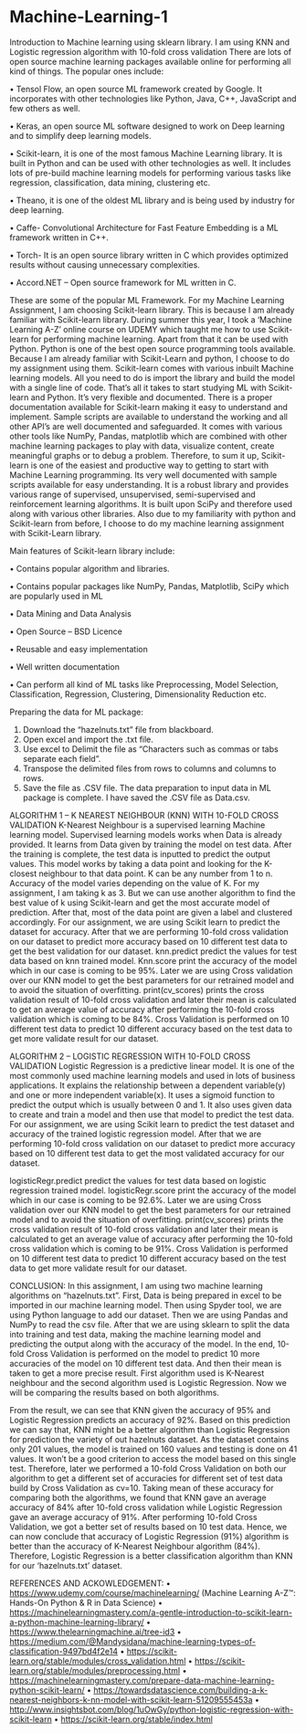 # Machine-Learning-1
Introduction to Machine learning using sklearn library. I am using KNN and Logistic regression algorithm with 10-fold cross validation
There are lots of open source machine learning packages available online for performing all kind of things. The popular ones include:

•	Tensol Flow, an open source ML framework created by Google. It incorporates with other technologies like Python, Java, C++, JavaScript and few others as well. 

•	Keras, an open source ML software designed to work on Deep learning and to simplify deep learning models. 

•	Scikit-learn, it is one of the most famous Machine Learning library. It is built in Python and can be used with other technologies as well. It includes lots of pre-build machine learning models for performing various tasks like regression, classification, data mining, clustering etc.

•	Theano, it is one of the oldest ML library and is being used by industry for deep learning.

•	Caffe- Convolutional Architecture for Fast Feature Embedding is a ML framework written in C++.

•	Torch- It is an open source library written in C which provides optimized results without causing unnecessary complexities. 

•	Accord.NET – Open source framework for ML written in C.

These are some of the popular ML Framework. For my Machine Learning Assignment, I am choosing Scikit-learn library. This is because I am already familiar with Scikit-learn library. During summer this year, I took a ‘Machine Learning A-Z’ online course on UDEMY which taught me how to use Scikit-learn for performing machine learning. Apart from that it can be used with Python. Python is one of the best open source programming tools available. Because I am already familiar with Scikit-Learn and python, I choose to do my assignment using them. Scikit-learn comes with various inbuilt Machine learning models. All you need to do is import the library and build the model with a single line of code. That’s all it takes to start studying ML with Scikit-learn and Python. It’s very flexible and documented. There is a proper documentation available for Scikit-learn making it easy to understand and implement. Sample scripts are available to understand the working and all other API’s are well documented and safeguarded. It comes with various other tools like NumPy, Pandas, matplotlib which are combined with other machine learning packages to play with data, visualize content, create meaningful graphs or to debug a problem. Therefore, to sum it up, Scikit-learn is one of the easiest and productive way to getting to start with Machine Learning programming. Its very well documented with sample scripts available for easy understanding. It is a robust library and provides various range of supervised, unsupervised, semi-supervised and reinforcement learning algorithms. It is built upon SciPy and therefore used along with various other libraries. Also due to my familiarity with python and Scikit-learn from before, I choose to do my machine learning assignment with Scikit-Learn library.  

Main features of Scikit-learn library include:

•	Contains popular algorithm and libraries.

•	Contains popular packages like NumPy, Pandas, Matplotlib, SciPy which are popularly used in ML 

•	Data Mining and Data Analysis

•	Open Source – BSD Licence

•	Reusable and easy implementation

•	Well written documentation

•	Can perform all kind of ML tasks like Preprocessing, Model Selection, Classification, Regression, Clustering, Dimensionality Reduction etc.

Preparing the data for ML package:
1.	Download the “hazelnuts.txt” file from blackboard.
2.	Open excel and import the .txt file.
3.	Use excel to Delimit the file as “Characters such as commas or tabs separate each field”.
4.	Transpose the delimited files from rows to columns and columns to rows.
5.  Save the file as .CSV file. The data preparation to input data in ML package is complete. I have saved the .CSV file as Data.csv.

ALGORITHM 1 – K NEAREST NEIGHBOUR (KNN) WITH 10-FOLD CROSS VALIDATION
K-Nearest Neighbour is a supervised learning Machine learning model. Supervised learning models works when Data is already provided. It learns from Data given by training the model on test data. After the training is complete, the test data is inputted to predict the output values. This model works by taking a data point and looking for the K-closest neighbour to that data point. K can be any number from 1 to n. Accuracy of the model varies depending on the value of K. For my assignment, I am taking k as 3. But we can use another algorithm to find the best value of k using Scikit-learn and get the most accurate model of prediction. After that, most of the data point are given a label and clustered accordingly. For our assignment, we are using Scikit learn to predict the dataset for accuracy. After that we are performing 10-fold cross validation on our dataset to predict more accuracy based on 10 different test data to get the best validation for our dataset. 
knn.predict predict the values for test data based on knn trained model. Knn.score print the accuracy of the model which in our case is coming to be 95%. Later we are using Cross validation over our KNN model  to get the best parameters for our retrained model and to avoid the situation of overfitting. print(cv_scores) prints the cross validation result of 10-fold cross validation and later their mean is calculated to get an average value of accuracy after performing the 10-fold cross validation which is coming to be 84%. Cross Validation is performed on 10 different test data to predict 10 different accuracy based on the test data to get more validate result for our dataset.

ALGORITHM 2 – LOGISTIC REGRESSION WITH 10-FOLD CROSS VALIDATION
Logistic Regression is a predictive linear model. It is one of the most commonly used machine learning models and used in lots of business applications. It explains the relationship between a dependent variable(y) and one or more independent variable(x). It uses a sigmoid function to predict the output which is usually between 0 and 1. It also uses given data to create and train a model and then use that model to predict the test data. For our assignment, we are using Scikit learn to predict the test dataset and accuracy of the trained logistic regression model. After that we are performing 10-fold cross validation on our dataset to predict more accuracy based on 10 different test data to get the most validated accuracy for our dataset.

logisticRegr.predict predict the values for test data based on logistic regression trained model. logisticRegr.score print the accuracy of the model which in our case is coming to be 92.6%. Later we are using Cross validation over our KNN model  to get the best parameters for our retrained model and to avoid the situation of overfitting. print(cv_scores) prints the cross validation result of 10-fold cross validation and later their mean is calculated to get an average value of accuracy after performing the 10-fold cross validation which is coming to be 91%. Cross Validation is performed on 10 different test data to predict 10 different accuracy based on the test data to get more validate result for our dataset.

CONCLUSION:
In this assignment, I am using two machine learning algorithms on “hazelnuts.txt”. First, Data is being prepared in excel to be imported in our machine learning model. Then using Spyder tool, we are using Python language to add our dataset. Then we are using Pandas and NumPy to read the csv file. After that we are using sklearn to split the data into training and test data, making the machine learning model and predicting the output along with the accuracy of the model. In the end, 10-fold Cross Validation is performed on the model to predict 10 more accuracies of the model on 10 different test data. And then their mean is taken to get a more precise result. First algorithm used is K-Nearest neighbour and the second algorithm used is Logistic Regression. Now we will be comparing the results based on both algorithms.

From the result, we can see that KNN given the accuracy of 95% and Logistic Regression predicts an accuracy of 92%. Based on this prediction we can say that, KNN might be a better algorithm than Logistic Regression for prediction the variety of out hazelnuts dataset. As the dataset contains only 201 values, the model is trained on 160 values and testing is done on 41 values. It won’t be a good criterion to access the model based on this single test. Therefore, later we performed a 10-fold Cross Validation on both our algorithm to get a different set of accuracies for different set of test data build by Cross Validation as cv=10. Taking mean of these accuracy for comparing both the algorithms, we found that KNN gave an average accuracy of 84% after 10-fold cross validation while Logistic Regression gave an average accuracy of 91%. After performing 10-fold Cross Validation, we got a better set of results based on 10 test data. Hence, we can now conclude that accuracy of Logistic Regression (91%) algorithm is better than the accuracy of K-Nearest Neighbour algorithm (84%). Therefore, Logistic Regression is a better classification algorithm than KNN for our ‘hazelnuts.txt’ dataset.


REFERENCES AND ACKOWLEDGEMENT: 
•	https://www.udemy.com/course/machinelearning/ (Machine Learning A-Z™: Hands-On Python & R in Data Science)
•	https://machinelearningmastery.com/a-gentle-introduction-to-scikit-learn-a-python-machine-learning-library/
•	https://www.thelearningmachine.ai/tree-id3
•	https://medium.com/@Mandysidana/machine-learning-types-of-classification-9497bd4f2e14
•	https://scikit-learn.org/stable/modules/cross_validation.html 
•	https://scikit-learn.org/stable/modules/preprocessing.html
•	https://machinelearningmastery.com/prepare-data-machine-learning-python-scikit-learn/
•	https://towardsdatascience.com/building-a-k-nearest-neighbors-k-nn-model-with-scikit-learn-51209555453a
•	http://www.insightsbot.com/blog/1uOwGy/python-logistic-regression-with-scikit-learn
•	https://scikit-learn.org/stable/index.html
